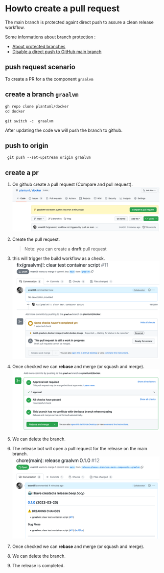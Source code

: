 # Howto create a pull request

The main branch is protected againt direct push to assure a clean release workflow.

Some informations about branch protection :

- [About protected branches](https://docs.github.com/en/repositories/configuring-branches-and-merges-in-your-repository/defining-the-mergeability-of-pull-requests/about-protected-branches)
- [Disable a direct push to GitHub main branch](https://dev.to/pixiebrix/disable-a-direct-push-to-github-main-branch-8c2)

## push request scenario

To create a PR for a the component `graalvm`

## create a branch `graalvm`

```shell
gh repo clone plantuml/docker
cd docker

git switch -c  graalvm
```

After updating the code we will push the branch to github.

## push to origin

```shell
 git push --set-upstream origin graalvm
```

## create a pr

1. On github create a pull request (Compare and pull request).
    ![Open PR screen](open_pr_screen.png)

1. Create the pull request.
    > Note: you can create a **draft** pull request

1. this will trigger the build workflow as a check.
    ![Check PR](open_pr_check_screen.png)

1. Once checked we can **rebase** and merge (or squash and merge).
    ![Checked PR](open_pr_checked_screen.png)

1. We can delete the branch.

1. The release bot will open a pull request for the release on the main branch.
    ![Release PR](release_pr_screen.png)

1. Once checked we can **rebase** and merge (or squash and merge).

1. We can delete the branch.

1. The release is completed.